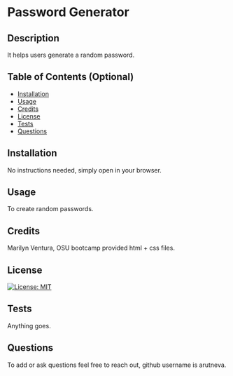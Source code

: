 # Password Generator

  ## Description
  
It helps users generate a random password.
  
  ## Table of Contents (Optional)
  
  - [Installation](#installation)
  - [Usage](#usage)
  - [Credits](#credits)
  - [License](#license)
  - [Tests](#tests)
  - [Questions](#questions)
  
  ## Installation
  
No instructions needed, simply open in your browser.
  
  ## Usage
  
To create random passwords.
  
  
  ## Credits
  
Marilyn Ventura, OSU bootcamp provided html + css files.
  
  ## License

  [![License: MIT](https://img.shields.io/badge/License-MIT-yellow.svg)](https://opensource.org/licenses/MIT)
  
  
  ## Tests

  Anything goes.

  ## Questions

  To add or ask questions feel free to reach out, github username is arutneva.

